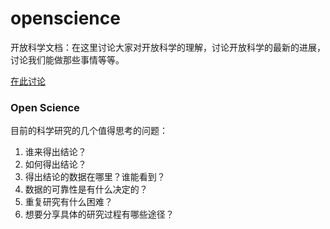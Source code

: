 openscience
===========

开放科学文档：在这里讨论大家对开放科学的理解，讨论开放科学的最新的进展，讨论我们能做那些事情等等。

[在此讨论](https://github.com/GuokrUnion/openscience/issues)


### Open Science

目前的科学研究的几个值得思考的问题：

1. 谁来得出结论？
2. 如何得出结论？
3. 得出结论的数据在哪里？谁能看到？
4. 数据的可靠性是有什么决定的？
5. 重复研究有什么困难？
6. 想要分享具体的研究过程有哪些途径？


